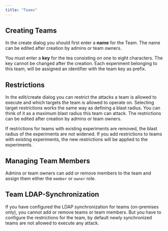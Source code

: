 ```yaml
---
title: "Teams"
---
```


## Creating Teams
In the create dialog you should first enter a **name** for the Team.
The name can be edited after creation by admins or team owners.

You must enter a **key** for the tea consisting on one to eight characters.
The key cannot be changed after the creation.
Each experiment belonging to this team, will be assigned an identifier with the team key as prefix.

## Restrictions
In the edit/create dialog you can restrict the attacks a team is allowed to execute and which targets the team is allowed to operate on.
Selecting target restrictions works the same way as defining a blast radius.
You can think of it as a maximum blast radius this team can attack.
The restrictions can be edited after creation by admins or team owners.

If restrictions for teams with existing experiments are removed, the blast radius of the experiments are not widened.
If you add restrictions to teams with existing experiments, the new restrictions will be applied to the experiments.

## Managing Team Members
Admins or team owners can add or remove members to the team and assign them either the `member` or `owner` role.

## Team LDAP-Synchronization
If you have configured the LDAP synchronization for teams (on-premises only), you cannot add or remove teams or team members.
But you have to configure the restrictions for the team, by default newly synchronized teams are not allowed to execute any attack.
